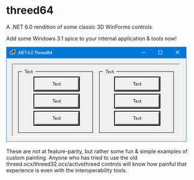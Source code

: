 # threed64
A .NET 6.0 rendition of some classic 3D WinForms controls.

Add some Windows 3.1 spice to your internal application & tools now!

![Sample](https://raw.githubusercontent.com/aauger/threed64/master/netthreed64.png)

These are not at feature-parity, but rather some fun & simple examples of custom painting. 
Anyone who has tried to use the old threed.ocx/threed32.ocx/activethreed controls will know how painful that experience is
even with the interoperability tools.
